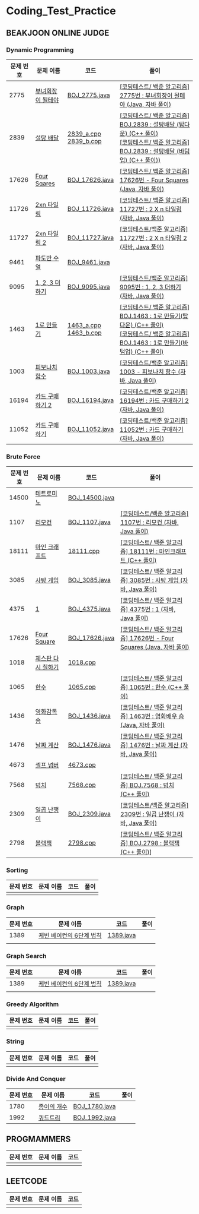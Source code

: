 # Coding_Test_Practice

## BEAKJOON ONLINE JUDGE

### Dynamic Programming
|문제 번호|문제 이름| 코드                                                                                                                                                                                                                                | 풀이                                                                                                                                                                            |
|-------|------|-----------------------------------------------------------------------------------------------------------------------------------------------------------------------------------------------------------------------------------|-------------------------------------------------------------------------------------------------------------------------------------------------------------------------------|
|2775|[부녀회장이 될테야](https://www.acmicpc.net/problem/2775)| [BOJ_2775.java](https://github.com/CocoIsCat/Coding_Test_Practice/blob/master/BEAKJOON/Java/Bronze/BOJ_2775.java)                                                                                                                 | [[코딩테스트/ 백준 알고리즘] 2775번 : 부녀회장이 될테야 (Java, 자바 풀이)](https://cocoiscat.tistory.com/93)                                                                                          |
|2839|[설탕 배달](https://www.acmicpc.net/problem/2839)| [2839_a.cpp](https://github.com/CocoIsCat/Coding_Test_Practice/blob/master/BEAKJOON/C%2B%2B/Silver/2839_a.cpp)</br>[2839_b.cpp](https://github.com/CocoIsCat/Coding_Test_Practice/blob/master/BEAKJOON/C%2B%2B/Silver/2839_b.cpp) | [[코딩테스트/ 백준 알고리즘] BOJ.2839 : 설탕배달 (탑다운) (C++ 풀이)](https://cocoiscat.tistory.com/20)</br>[[코딩테스트/ 백준 알고리즘] BOJ.2839 : 설탕배달 (바텀업) (C++ 풀이))](https://cocoiscat.tistory.com/21)  |
|17626|[Four Sqares](https://www.acmicpc.net/problem/17626)| [BOJ_17626.java](https://github.com/CocoIsCat/Coding_Test_Practice/blob/master/BEAKJOON/Java/Silver/BOJ_17626.java)                                                                                                               | [[코딩테스트/ 백준 알고리즘] 17626번 - Four Squares (Java, 자바 풀이)](https://cocoiscat.tistory.com/159)                                                                                                                                                                          |
|11726|[2xn 타일링](https://www.acmicpc.net/problem/11726)| [BOJ_11726.java](https://github.com/CocoIsCat/Coding_Test_Practice/blob/master/BEAKJOON/Java/Silver/BOJ_11726.java)                                                                                                               | [[코딩테스트/ 백준 알고리즘] 11727번 : 2 X n 타일링 (자바, Java 풀이)](https://cocoiscat.tistory.com/103)                                                                                        |
|11727|[2xn 타일링 2](https://www.acmicpc.net/problem/11727)| [BOJ_11727.java](https://github.com/CocoIsCat/Coding_Test_Practice/blob/master/BEAKJOON/Java/Silver/BOJ_11727.java)                                                                                                               | [[코딩테스트/백준 알고리즘] 11727번 : 2 X n 타일링 2 (자바, Java 풀이)](https://cocoiscat.tistory.com/104)                                                                                       |
|9461|[파도반 수열](https://www.acmicpc.net/problem/9461)| [BOJ_9461.java](https://github.com/CocoIsCat/Coding_Test_Practice/blob/master/BEAKJOON/Java/Silver/BOJ_9461.java)                                                                                                                 | []()                                                                                                                                                                          |
|9095|[1, 2, 3 더하기](https://www.acmicpc.net/problem/9095)| [BOJ_9095.java](https://github.com/CocoIsCat/Coding_Test_Practice/blob/master/BEAKJOON/Java/Silver/BOJ_9095.java)                                                                                                                 | [[코딩테스트/백준 알고리즘] 9095번 : 1, 2, 3 더하기 (자바, Java 풀이)](https://cocoiscat.tistory.com/105)                                                                                        |
|1463|[1로 만들기](https://www.acmicpc.net/problem/1463)| [1463_a.cpp](https://github.com/CocoIsCat/Coding_Test_Practice/blob/master/BEAKJOON/C%2B%2B/Silver/1463_a.cpp)</br>[1463_b.cpp](https://github.com/CocoIsCat/Coding_Test_Practice/blob/master/BEAKJOON/C%2B%2B/Silver/1463_b.cpp) | [[코딩테스트/ 백준 알고리즘] BOJ.1463 : 1로 만들기(탑다운) (C++ 풀이)](https://cocoiscat.tistory.com/22)</br>[[코딩테스트/ 백준 알고리즘] BOJ.1463 : 1로 만들기(바텀업) (C++ 풀이)](https://cocoiscat.tistory.com/23) |
|1003|[피보나치 함수](https://www.acmicpc.net/problem/1003)| [BOJ_1003.java](https://github.com/CocoIsCat/Coding_Test_Practice/blob/master/BEAKJOON/Java/Silver/BOJ_1003.java)                                                                                                                 | [[코딩테스트/백준 알고리즘] 1003 - 피보나치 함수 (자바, Java 풀이)](https://cocoiscat.tistory.com/133)                                                                                             |
|16194|[카드 구매하기 2](https://www.acmicpc.net/problem/16194)| [BOJ_16194.java](https://github.com/CocoIsCat/Coding_Test_Practice/blob/master/BEAKJOON/Java/Silver/BOJ_16194.java)                                                                                                               | [[코딩테스트/백준 알고리즘] 16194번 : 카드 구매하기 2 (자바, Java 풀이)](https://cocoiscat.tistory.com/108)                                                                                         |
|11052|[카드 구매하기](https://www.acmicpc.net/problem/11052)| [BOJ_11052.java](https://github.com/CocoIsCat/Coding_Test_Practice/blob/master/BEAKJOON/Java/Silver/BOJ_11052.java)                                                                                                               | [[코딩테스트/백준 알고리즘] 11052번 : 카드 구매하기 (자바, Java 풀이)](https://cocoiscat.tistory.com/107)                                                                                           |

### Brute Force
| 문제 번호 | 문제 이름                                   | 코드                                                                                                                  | 풀이                                                                                |
|-------|-----------------------------------------|---------------------------------------------------------------------------------------------------------------------|------------------------------------------------------------|
| 14500 | [테트로미노](https://www.acmicpc.net/problem/14500) | [BOJ_14500.java](https://github.com/CocoIsCat/Coding_Test_Practice/blob/master/BEAKJOON/Java/Gold/BOJ_14500.java)   | []()|
| 1107  | [리모컨](https://www.acmicpc.net/problem/1107) | [BOJ_1107.java](https://github.com/CocoIsCat/Coding_Test_Practice/blob/master/BEAKJOON/Java/Gold/BOJ_1107.java)     | [[코딩테스트/백준 알고리즘] 1107번 : 리모컨 (자바, Java 풀이)](https://cocoiscat.tistory.com/114)    |
| 18111 | [마인 크래프트](https://www.acmicpc.net/problem/18111) | [18111.cpp](https://github.com/CocoIsCat/Coding_Test_Practice/blob/master/BEAKJOON/C%2B%2B/Silver/18111.cpp)        | [[코딩테스트/ 백준 알고리즘] 18111번 : 마인크래프트 (C++ 풀이)](https://cocoiscat.tistory.com/38)     |
| 3085  | [사탕 게임](https://www.acmicpc.net/problem/3085) | [BOJ_3085.java](https://github.com/CocoIsCat/Coding_Test_Practice/blob/master/BEAKJOON/Java/Silver/BOJ_3085.java)   | [[코딩테스트/ 백준 알고리즘] 3085번 : 사탕 게임 (자바, Java 풀이)](https://cocoiscat.tistory.com/112) |
| 4375  | [1](https://www.acmicpc.net/problem/4375) | [BOJ_4375.java](https://github.com/CocoIsCat/Coding_Test_Practice/blob/master/BEAKJOON/Java/Silver/BOJ_4375.java)   | [[코딩테스트/ 백준 알고리즘] 4375번 : 1 (자바, Java 풀이)](https://cocoiscat.tistory.com/77)      |
| 17626 | [Four Square](https://www.acmicpc.net/problem/17626) | [BOJ_17626.java](https://github.com/CocoIsCat/Coding_Test_Practice/blob/master/BEAKJOON/Java/Silver/BOJ_17626.java) | [[코딩테스트/ 백준 알고리즘] 17626번 - Four Squares (Java, 자바 풀이)](https://cocoiscat.tistory.com/159)|
| 1018  | [체스판 다시 칠하기](https://www.acmicpc.net/problem/1018) | [1018.cpp](https://github.com/CocoIsCat/Coding_Test_Practice/blob/master/BEAKJOON/C%2B%2B/Silver/1018.cpp)          | []()|
| 1065  | [한수](https://www.acmicpc.net/problem/1065) | [1065.cpp](https://github.com/CocoIsCat/Coding_Test_Practice/blob/master/BEAKJOON/C%2B%2B/Silver/1065.cpp)          | [[코딩테스트/ 백준 알고리즘] 1065번 : 한수 (C++ 풀이)](https://cocoiscat.tistory.com/17)|
| 1436  | [영화감독 숌](https://www.acmicpc.net/problem/1436) | [BOJ_1436.java](https://github.com/CocoIsCat/Coding_Test_Practice/blob/master/BEAKJOON/Java/Silver/BOJ_1436.java)   | [[코딩테스트/ 백준 알고리즘] 1463번 : 영화배우 숌 (Java, 자바 풀이)](https://cocoiscat.tistory.com/92) |
| 1476  | [날짜 계산](https://www.acmicpc.net/problem/1476) | [BOJ_1476.java](https://github.com/CocoIsCat/Coding_Test_Practice/blob/master/BEAKJOON/Java/Silver/BOJ_1476.java)   | [[코딩테스트/ 백준 알고리즘] 1476번 : 날짜 계산 (자바, Java 풀이)](https://cocoiscat.tistory.com/113) |
| 4673  | [셀프 넘버](https://www.acmicpc.net/problem/4673) | [4673.cpp](https://github.com/CocoIsCat/Coding_Test_Practice/blob/master/BEAKJOON/C%2B%2B/Silver/4673.cpp)          | []()|
| 7568  | [덩치](https://www.acmicpc.net/problem/7458) | [7568.cpp](https://github.com/CocoIsCat/Coding_Test_Practice/blob/master/BEAKJOON/C%2B%2B/Silver/7568.cpp)          | [[코딩테스트/ 백준 알고리즘] BOJ.7568 : 덩치 (C++ 풀이)](https://cocoiscat.tistory.com/15)|
| 2309  | [일곱 난쟁이](https://www.acmicpc.net/problem/2309) | [BOJ_2309.java](https://github.com/CocoIsCat/Coding_Test_Practice/blob/master/BEAKJOON/Java/Bronze/BOJ_2309.java)   |[[코딩테스트/백준 알고리즘] 2309번 : 일곱 난쟁이 (자바, Java 풀이)](https://cocoiscat.tistory.com/110)|
| 2798  | [블랙잭](https://www.acmicpc.net/problem/2798)| [2798.cpp](https://github.com/CocoIsCat/Coding_Test_Practice/blob/master/BEAKJOON/C%2B%2B/Bronze/2798.cpp)          |[[코딩테스트/ 백준 알고리즘] BOJ.2798 :  블랙잭 (C++ 풀이)]()]|


### Sorting
| 문제 번호 | 문제 이름                                   | 코드                                                                                                                 | 풀이                                                                                |
|-------|-----------------------------------------|--------------------------------------------------------------------------------------------------------------------|------------------------------------------------------------|
|       | []() | []()   | []()|

### Graph
| 문제 번호 | 문제 이름                                   | 코드                                                                                                                  | 풀이                                                                                |
|-------|-----------------------------------------|---------------------------------------------------------------------------------------------------------------------|------------------------------------------------------------|
| 1389  | [케빈 베이컨의 6단계 법칙](https://www.acmicpc.net/problem/1389) | [1389.java](https://github.com/CocoIsCat/Coding_Test_Practice/blob/master/BEAKJOON/Java/Silver/BOJ_1389.java) | []()|
|       | []() | []()   | []()|

### Graph Search
| 문제 번호 | 문제 이름                                   | 코드                                                                                                            | 풀이                                                                                |
|-------|-----------------------------------------|---------------------------------------------------------------------------------------------------------------|------------------------------------------------------------|
| 1389  | [케빈 베이컨의 6단계 법칙](https://www.acmicpc.net/problem/1389) | [1389.java](https://github.com/CocoIsCat/Coding_Test_Practice/blob/master/BEAKJOON/Java/Silver/BOJ_1389.java) | []()|
|       | []() | []()   | []()|

### Greedy Algorithm
| 문제 번호 | 문제 이름                                   | 코드                                                                                                                  | 풀이                                                                                |
|-------|-----------------------------------------|---------------------------------------------------------------------------------------------------------------------|------------------------------------------------------------|
|       | []() | []()   | []()|

### String
| 문제 번호 | 문제 이름                                   | 코드                                                                                                                  | 풀이                                                                                |
|-------|-----------------------------------------|---------------------------------------------------------------------------------------------------------------------|------------------------------------------------------------|
|       | []() | []()   | []()|

### Divide And Conquer
| 문제 번호 | 문제 이름                                          | 코드                                                                                                                | 풀이                                                                                |
|-------|------------------------------------------------|-------------------------------------------------------------------------------------------------------------------|------------------------------------------------------------|
| 1780  | [종이의 개수](https://www.acmicpc.net/problem/1780) | [BOJ_1780.java](https://github.com/CocoIsCat/Coding_Test_Practice/blob/master/BEAKJOON/Java/Silver/BOJ_1780.java) | []()|
| 1992  | [쿼드트리](https://www.acmicpc.net/problem/1992)   | [BOJ_1992.java](https://github.com/CocoIsCat/Coding_Test_Practice/blob/master/BEAKJOON/Java/Silver/BOJ_1992.java) | []()|

## PROGMAMMERS
|문제 번호|문제 이름|코드|
|-------|------|---|
||[]()|[]()|

## LEETCODE
|문제 번호|문제 이름|코드|
|-------|------|---|
||[]()|[]()|
